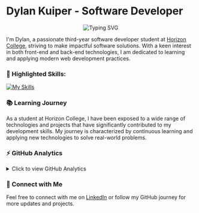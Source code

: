 # Dylan Kuiper - Software Developer

<p align="center">
  <img src="https://readme-typing-svg.herokuapp.com?font=Fira+Code&pause=1000&color=9715F7&random=false&width=435&lines=Welcome+to+my+GitHub+profile;Student+at+Bit+Academy;Third-year+software+developer" alt="Typing SVG" />
</p>

I'm Dylan, a passionate third-year software developer student at [Horizon College](https://www.horizoncollege.nl/), striving to make impactful software solutions. With a keen interest in both front-end and back-end technologies, I am dedicated to learning and applying modern web development practices.

### 🌟 Highlighted Skills:

[![My Skills](https://skillicons.dev/icons?i=html,css,js,php,laravel,tailwindcss,git,mysql,regex,bootstrap,c,cs,md,nodejs,npm,postman,&theme=dark&perline=4)](https://skillicons.dev)

### 📚 Learning Journey

As a student at Horizon College, I have been exposed to a wide range of technologies and projects that have significantly contributed to my development skills. My journey is characterized by continuous learning and applying new technologies to solve real-world problems.

### ⚡ GitHub Analytics

<details>
  <summary>Click to view GitHub Analytics</summary>
  <div align="center">
  
  <div align="left">
  
  ![Destiny's Stats](https://github-readme-stats.vercel.app/api?username=Dylan-Kuiper&theme=midnight-purple&show_icons=true&hide_border=true&count_private=true)

  </div>

  <div align="right">
    
  ![Destiny's Streak](https://github-readme-streak-stats.herokuapp.com/?user=Dylan-Kuiper&theme=midnight-purple&hide_border=true)
      
  </div>

  <div align="left">
    
  ![Destiny's Top Languages](https://github-readme-stats.vercel.app/api/top-langs/?username=Dylan-Kuiper&theme=midnight-purple&show_icons=true&hide_border=true&layout=compact)

  </div>
  
  </div>
</details>

### 🤝 Connect with Me

Feel free to connect with me on [LinkedIn](https://www.linkedin.com/in/dylan-kuiper-6851ab260/) or follow my GitHub journey for more updates and projects.

